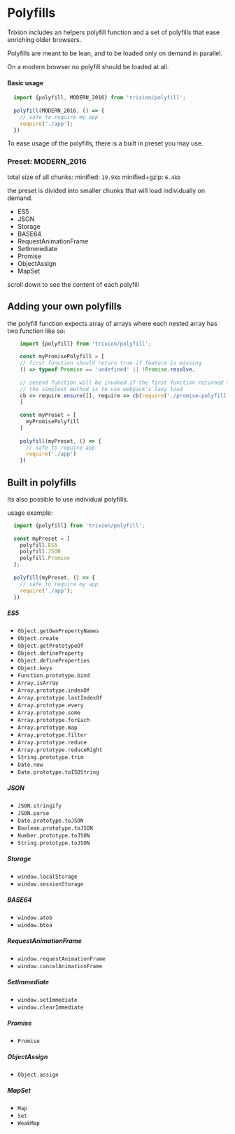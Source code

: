 # Polyfills

Trixion includes an helpers polyfill function and a set of polyfills
that ease enriching older browsers.
 
Polyfills are meant to be lean, and to be loaded only on demand in parallel.

On a modern browser no polyfill should be loaded at all.
 
#### Basic usage

```javascript
  import {polyfill, MODERN_2016} from 'trixion/polyfill';
  
  polyfill(MODERN_2016, () => {
    // safe to require my app
    require('./app');
  })
```

To ease usage of the polyfills, there is a built in preset you may use.

### Preset: MODERN_2016

  total size of all chunks:
  minified: `19.9kb`
  minified+gzip: `6.4kb`

  the preset is divided into smaller chunks that will load individually on demand. 
  
  - ES5
  - JSON
  - Storage
  - BASE64
  - RequestAnimationFrame
  - SetImmediate
  - Promise
  - ObjectAssign
  - MapSet

  
scroll down to see the content of each polyfill

## Adding your own polyfills

the polyfill function expects array of arrays where each nested array has two function like so:

```javascript
    import {polyfill} from 'trixion/polyfill';
    
    const myPromisePolyfill = [
    // first function should return true if feature is missing
    () => typeof Promise == 'undefined' || !Promise.resolve,
    
    // second function will be invoked if the first function returned true
    // the simplest method is to use webpack's lazy load   
    cb => require.ensure([], require => cb(require('./promise-polyfill')), 'polyfill-promise')
    ]
    
    const myPreset = [
      myPromisePolyfill
    ]
    
    polyfill(myPreset, () => {
      // safe to require app
      require('./app')
    })
```


## Built in polyfills

Its also possible to use individual polyfills. 

usage example:

```javascript
  import {polyfill} from 'trixion/polyfill';
  
  const myPreset = [
    polyfill.ES5
    polyfill.JSON
    polyfill.Promise  
  ];
  
  polyfill(myPreset, () => {
    // safe to require my app
    require('./app');
  })
```

##### ES5 
  - `Object.getOwnPropertyNames`
  - `Object.create`
  - `Object.getPrototypeOf`
  - `Object.defineProperty`
  - `Object.defineProperties`
  - `Object.keys`
  - `Function.prototype.bind`
  - `Array.isArray`
  - `Array.prototype.indexOf`
  - `Array.prototype.lastIndexOf`
  - `Array.prototype.every`
  - `Array.prototype.some`
  - `Array.prototype.forEach`
  - `Array.prototype.map`
  - `Array.prototype.filter`
  - `Array.prototype.reduce`
  - `Array.prototype.reduceRight`
  - `String.prototype.trim`
  - `Date.now`
  - `Date.prototype.toISOString`
  
##### JSON
  - `JSON.stringify`
  - `JSON.parse`
  - `Date.prototype.toJSON`
  - `Boolean.prototype.toJSON`
  - `Number.prototype.toJSON`
  - `String.prototype.toJSON`

##### Storage
  - `window.localStorage`
  - `window.sessionStorage`

##### BASE64
  - `window.atob`
  - `window.btoa`

##### RequestAnimationFrame
  - `window.requestAnimationFrame`
  - `window.cancelAnimationFrame`
  
##### SetImmediate
  - `window.setImmediate`
  - `window.clearImmediate`
  
##### Promise
  - `Promise`
  
##### ObjectAssign
  - `Object.assign`
  
##### MapSet
  - `Map`
  - `Set`
  - `WeakMap`
